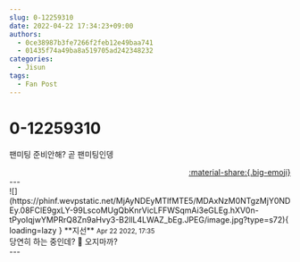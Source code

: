```yaml
---
slug: 0-12259310
date: 2022-04-22 17:34:23+09:00
authors:
  - 0ce38987b3fe7266f2feb12e49baa741
  - 01435f74a49ba8a519705ad242348232
categories:
  - Jisun
tags:
  - Fan Post
---
```


# 0-12259310

<div class="post-container" markdown="1">
<div class="content-container md-sidebar__scrollwrap" markdown="1">

팬미팅 준비안해? 곧 팬미팅인뎅

</div>
</div>

<div style="text-align: right;" markdown="1">
<a href="https://weverse.io/fromis9/fanpost/0-12259310" style="text-align: right;">:material-share:{.big-emoji}</a>
</div>
---

<div class="comments-container md-sidebar__scrollwrap" markdown="1">
<div class="comment" markdown="1">
<div class='id-container' markdown="1">
![](https://phinf.wevpstatic.net/MjAyNDEyMTlfMTE5/MDAxNzM0NTgzMjY0NDEy.08FClE9gxLY-99LscoMUgQbKnrVicLFFWSqmAi3eGLEg.hXV0n-tPyoIqjwYMPRrQ8Zn9aHvy3-B2llL4LWAZ_bEg.JPEG/image.jpg?type=s72){ loading=lazy }
**<span class="artist">지선</span>** <small>Apr 22 2022, 17:35</small><br>
</div>
<div class='comment-body' markdown="1">
당연히 하는 중인데? 🤔 오지마까?
</div>
</div>
</div>
---
